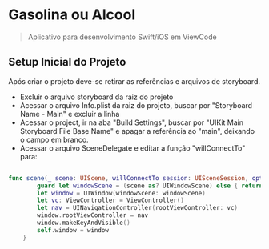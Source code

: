 # Gasolina ou Alcool
> Aplicativo para desenvolvimento Swift/iOS em ViewCode

## Setup Inicial do Projeto

Após criar o projeto deve-se retirar as referências e arquivos de storyboard.

* Excluir o arquivo storyboard da raiz do projeto
* Acessar o arquivo Info.plist da raiz do projeto, buscar por "Storyboard Name - Main" e excluir a linha
* Acessar o project, ir na aba "Build Settings", buscar por "UIKit Main Storyboard File Base Name" e apagar a referência ao "main", deixando o campo em branco.
* Acessar o arquivo SceneDelegate e editar a função "willConnectTo" para:

```swift

func scene(_ scene: UIScene, willConnectTo session: UISceneSession, options connectionOptions: UIScene.ConnectionOptions) {
        guard let windowScene = (scene as? UIWindowScene) else { return }
        let window = UIWindow(windowScene: windowScene)
        let vc: ViewController = ViewController()
        let nav = UINavigationController(rootViewController: vc)
        window.rootViewController = nav
        window.makeKeyAndVisible()
        self.window = window
    }

```